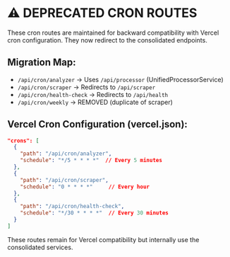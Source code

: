 # ⚠️ DEPRECATED CRON ROUTES

These cron routes are maintained for backward compatibility with Vercel cron configuration.
They now redirect to the consolidated endpoints.

## Migration Map:
- `/api/cron/analyzer` → Uses `/api/processor` (UnifiedProcessorService)
- `/api/cron/scraper` → Redirects to `/api/scraper`
- `/api/cron/health-check` → Redirects to `/api/health`
- `/api/cron/weekly` → REMOVED (duplicate of scraper)

## Vercel Cron Configuration (vercel.json):
```json
"crons": [
  {
    "path": "/api/cron/analyzer",
    "schedule": "*/5 * * * *"  // Every 5 minutes
  },
  {
    "path": "/api/cron/scraper", 
    "schedule": "0 * * * *"     // Every hour
  },
  {
    "path": "/api/cron/health-check",
    "schedule": "*/30 * * * *"  // Every 30 minutes
  }
]
```

These routes remain for Vercel compatibility but internally use the consolidated services.